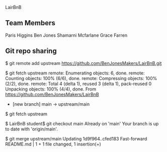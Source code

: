 LairBnB

## Team Members
Paris Higgins
Ben Jones
Shamarni Mcfarlane
Grace Farren




## Git repo sharing
$ git remote add upstream https://github.com/BenJonesMakers/LairBnB.git

$ git fetch upstream
  remote: Enumerating objects: 6, done.
  remote: Counting objects: 100% (6/6), done.
  remote: Compressing objects: 100% (2/2), done.
  remote: Total 4 (delta 1), reused 3 (delta 1), pack-reused 0
  Unpacking objects: 100% (4/4), done.
  From https://github.com/BenJonesMakers/LairBnB
  * [new branch]      main       -> upstream/main

$ git fetch upstream

$ LairBnB student$ git checkout main
  Already on 'main'
  Your branch is up to date with 'origin/main'.

$ git merge upstream/main
  Updating 1d9f964..cfed183
  Fast-forward
  README.md | 1 +
  1 file changed, 1 insertion(+)
